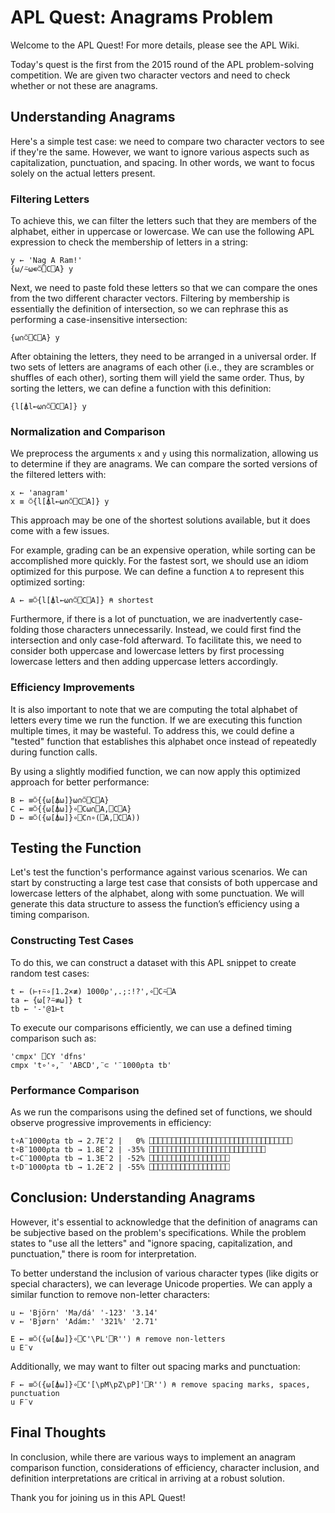 # APL Quest: Anagrams Problem

Welcome to the APL Quest! For more details, please see the APL Wiki.

Today's quest is the first from the 2015 round of the APL problem-solving competition. We are given two character vectors and need to check whether or not these are anagrams.

## Understanding Anagrams

Here's a simple test case: we need to compare two character vectors to see if they're the same. However, we want to ignore various aspects such as capitalization, punctuation, and spacing. In other words, we want to focus solely on the actual letters present.

### Filtering Letters

To achieve this, we can filter the letters such that they are members of the alphabet, either in uppercase or lowercase. We can use the following APL expression to check the membership of letters in a string:

```apl
y ← 'Nag A Ram!'
{⍵/⍨⍵∊⍥⎕C⎕A} y
```

Next, we need to paste fold these letters so that we can compare the ones from the two different character vectors. Filtering by membership is essentially the definition of intersection, so we can rephrase this as performing a case-insensitive intersection:

```apl
{⍵∩⍥⎕C⎕A} y
```

After obtaining the letters, they need to be arranged in a universal order. If two sets of letters are anagrams of each other (i.e., they are scrambles or shuffles of each other), sorting them will yield the same order. Thus, by sorting the letters, we can define a function with this definition:

```apl
{l[⍋l←⍵∩⍥⎕C⎕A]} y
```

### Normalization and Comparison

We preprocess the arguments `x` and `y` using this normalization, allowing us to determine if they are anagrams. We can compare the sorted versions of the filtered letters with:

```apl
x ← 'anagram'
x ≡ ⍥{l[⍋l←⍵∩⍥⎕C⎕A]} y
```

This approach may be one of the shortest solutions available, but it does come with a few issues.

For example, grading can be an expensive operation, while sorting can be accomplished more quickly. For the fastest sort, we should use an idiom optimized for this purpose. We can define a function `A` to represent this optimized sorting:

```apl
A ← ≡⍥{l[⍋l←⍵∩⍥⎕C⎕A]} ⍝ shortest
```

Furthermore, if there is a lot of punctuation, we are inadvertently case-folding those characters unnecessarily. Instead, we could first find the intersection and only case-fold afterward. To facilitate this, we need to consider both uppercase and lowercase letters by first processing lowercase letters and then adding uppercase letters accordingly.

### Efficiency Improvements

It is also important to note that we are computing the total alphabet of letters every time we run the function. If we are executing this function multiple times, it may be wasteful. To address this, we could define a "tested" function that establishes this alphabet once instead of repeatedly during function calls.

By using a slightly modified function, we can now apply this optimized approach for better performance:

```apl
B ← ≡⍥{{⍵[⍋⍵]}⍵∩⍥⎕C⎕A}
C ← ≡⍥{{⍵[⍋⍵]}∘⎕C⍵∩⎕A,⎕C⎕A}
D ← ≡⍥({⍵[⍋⍵]}∘⎕C∩∘(⎕A,⎕C⎕A))
```

## Testing the Function

Let's test the function's performance against various scenarios. We can start by constructing a large test case that consists of both uppercase and lowercase letters of the alphabet, along with some punctuation. We will generate this data structure to assess the function’s efficiency using a timing comparison.

### Constructing Test Cases

To do this, we can construct a dataset with this APL snippet to create random test cases:

```apl
t ← (⊢↑⍨∘⌈1.2×≢) 1000⍴',.;:!?',∘⎕C⍨⎕A
ta ← {⍵[?⍨≢⍵]} t
tb ← '-'@1⊢t
```

To execute our comparisons efficiently, we can use a defined timing comparison such as:

```apl
'cmpx' ⎕CY 'dfns'
cmpx 't∘'∘,¨ 'ABCD',¨⊂ '¨1000⍴ta tb'
```

### Performance Comparison

As we run the comparisons using the defined set of functions, we should observe progressive improvements in efficiency:

```apl
t∘A¨1000⍴ta tb → 2.7E¯2 |   0% ⎕⎕⎕⎕⎕⎕⎕⎕⎕⎕⎕⎕⎕⎕⎕⎕⎕⎕⎕⎕⎕⎕⎕⎕⎕⎕⎕⎕⎕⎕⎕⎕
t∘B¨1000⍴ta tb → 1.8E¯2 | -35% ⎕⎕⎕⎕⎕⎕⎕⎕⎕⎕⎕⎕⎕⎕⎕⎕⎕⎕⎕⎕⎕⎕⎕⎕⎕⎕              
t∘C¨1000⍴ta tb → 1.3E¯2 | -52% ⎕⎕⎕⎕⎕⎕⎕⎕⎕⎕⎕⎕⎕⎕⎕⎕⎕⎕
t∘D¨1000⍴ta tb → 1.2E¯2 | -55% ⎕⎕⎕⎕⎕⎕⎕⎕⎕⎕⎕⎕⎕⎕⎕⎕⎕⎕                      
```

## Conclusion: Understanding Anagrams

However, it's essential to acknowledge that the definition of anagrams can be subjective based on the problem's specifications. While the problem states to "use all the letters" and "ignore spacing, capitalization, and punctuation," there is room for interpretation.

To better understand the inclusion of various character types (like digits or special characters), we can leverage Unicode properties. We can apply a similar function to remove non-letter characters:

```apl
u ← 'Björn' 'Ma/dá' '-123' '3.14'
v ← 'Bjørn' 'Adám:' '321%' '2.71'

E ← ≡⍥({⍵[⍋⍵]}∘⎕C'\PL'⎕R'') ⍝ remove non-letters
u E¨v
```

Additionally, we may want to filter out spacing marks and punctuation:

```apl
F ← ≡⍥({⍵[⍋⍵]}∘⎕C'[\pM\pZ\pP]'⎕R'') ⍝ remove spacing marks, spaces, punctuation
u F¨v
```

## Final Thoughts

In conclusion, while there are various ways to implement an anagram comparison function, considerations of efficiency, character inclusion, and definition interpretations are critical in arriving at a robust solution.

Thank you for joining us in this APL Quest!